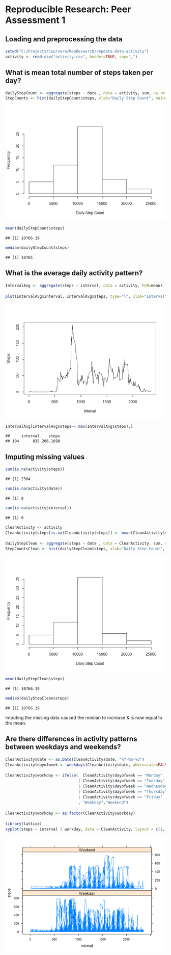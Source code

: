 # Reproducible Research: Peer Assessment 1


## Loading and preprocessing the data


```r
setwd("C:/Projects/Coursera/RepResearch/repdata-data-activity")
activity <- read.csv("activity.csv", header=TRUE, sep=",")
```


## What is mean total number of steps taken per day?


```r
dailyStepCount <- aggregate(steps ~ date , data = activity, sum, na.rm =TRUE)
StepCounts <- hist(dailyStepCount$steps, xlab="Daily Step Count", main="")
```

![](PA1_template_files/figure-html/meansteps-1.png) 

```r
mean(dailyStepCount$steps)
```

```
## [1] 10766.19
```

```r
median(dailyStepCount$steps)
```

```
## [1] 10765
```



## What is the average daily activity pattern?

```r
IntervalAvg <- aggregate(steps ~ interval, data = activity, FUN=mean)

plot(IntervalAvg$interval, IntervalAvg$steps, type="l", xlab="Interval", ylab="Steps")
```

![](PA1_template_files/figure-html/daily-1.png) 

```r
IntervalAvg[IntervalAvg$steps== max(IntervalAvg$steps),]
```

```
##     interval    steps
## 104      835 206.1698
```


## Imputing missing values

```r
sum(is.na(activity$steps))
```

```
## [1] 2304
```

```r
sum(is.na(activity$date))
```

```
## [1] 0
```

```r
sum(is.na(activity$interval))
```

```
## [1] 0
```

```r
CleanActivity <- activity
CleanActivity$steps[is.na(CleanActivity$steps)] <- mean(CleanActivity$steps, na.rm=TRUE)

dailyStepClean <- aggregate(steps ~ date , data = CleanActivity, sum, na.rm =TRUE)
StepCountsClean <- hist(dailyStepClean$steps, xlab="Daily Step Count", main="")
```

![](PA1_template_files/figure-html/missing-1.png) 

```r
mean(dailyStepClean$steps)
```

```
## [1] 10766.19
```

```r
median(dailyStepClean$steps)
```

```
## [1] 10766.19
```
Imputing the missing data caused the median to increase & is now equal to the mean.

## Are there differences in activity patterns between weekdays and weekends?

```r
CleanActivity$date <- as.Date(CleanActivity$date, "%Y-%m-%d")
CleanActivity$dayofweek <- weekdays(CleanActivity$date, abbreviate=FALSE)

CleanActivity$workday <- ifelse(  CleanActivity$dayofweek == "Monday"
                                | CleanActivity$dayofweek == "Tuesday"
                                | CleanActivity$dayofweek == "Wednesday"
                                | CleanActivity$dayofweek == "Thursday"
                                | CleanActivity$dayofweek == "Friday"
                                , "Weekday","Weekend")
                                
CleanActivity$workday <- as.factor(CleanActivity$workday)

library(lattice)
xyplot(steps ~ interval | workday, data = CleanActivity, layout = c(1, 2), type="l")        
```

![](PA1_template_files/figure-html/weekends-1.png) 

